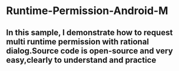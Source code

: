 # Runtime-Permission-Android-M

## In this sample, I demonstrate how to request multi runtime permission with rational dialog.Source code is open-source and very easy,clearly to understand and practice
